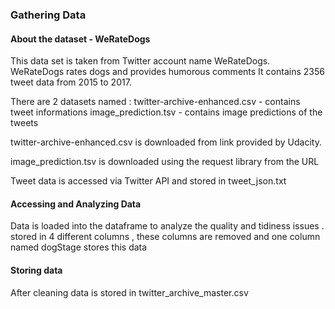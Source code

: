 ### Gathering Data

#### About the dataset - WeRateDogs

This data set is taken from Twitter account name WeRateDogs. WeRateDogs rates dogs and provides humorous comments It contains 2356 tweet data from 2015 to 2017.

There are 2 datasets named :
twitter-archive-enhanced.csv - contains tweet informations 
image_prediction.tsv - contains image predictions of the tweets

twitter-archive-enhanced.csv is downloaded from link provided by Udacity.

image_prediction.tsv is downloaded using the request library from the URL 

Tweet data is accessed via Twitter API and stored in tweet_json.txt

#### Accessing and Analyzing Data

Data is loaded into the dataframe to analyze the quality and tidiness issues . 
stored in 4 different columns , these columns are removed and one column named dogStage stores this data


#### Storing data 

After cleaning data is stored in twitter_archive_master.csv
